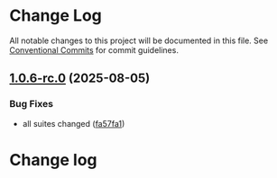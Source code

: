 # Change Log

All notable changes to this project will be documented in this file.
See [Conventional Commits](https://conventionalcommits.org) for commit guidelines.

## [1.0.6-rc.0](https://github.com/zerobias-org/suite/compare/@zerobias-org/suite-nist-csf@1.0.5...@zerobias-org/suite-nist-csf@1.0.6-rc.0) (2025-08-05)


### Bug Fixes

* all suites changed ([fa57fa1](https://github.com/zerobias-org/suite/commit/fa57fa1af7628003297df46b2d7740fe95bd2666))





# Change log
